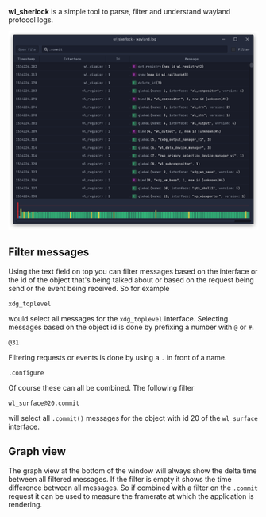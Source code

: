 **wl_sherlock** is a simple tool to parse, filter and understand wayland protocol logs.

<picture>
  <source srcset="screenshot.png 2x" />
  <img alt="Screenshot of wl_sherlock" src="screenshot.png" />
</picture>

## Filter messages

Using the text field on top you can filter messages based on the interface or the id
of the object that's being talked about or based on the request being send or the event
being received. So for example

```
xdg_toplevel
```

would select all messages for the `xdg_toplevel` interface. Selecting messages based on the
object id is done by prefixing a number with `@` or `#`.

```
@31
```

Filtering requests or events is done by using a `.` in front of a name.

```
.configure
```

Of course these can all be combined. The following filter

```
wl_surface@20.commit
```

will select all `.commit()` messages for the object with id 20 of the
`wl_surface` interface.

## Graph view

The graph view at the bottom of the window will always show the delta time
between all filtered messages. If the filter is empty it shows the time
difference between all messages. So if combined with a filter on the
`.commit` request it can be used to measure the framerate at which the
application is rendering.
